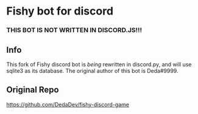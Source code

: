 # Fishy bot for discord #

### THIS BOT IS NOT WRITTEN IN DISCORD.JS!!! ###

## Info ##

This fork of Fishy discord bot is _being_ rewritten in discord.py, and will use sqlite3 as its database.
The original author of this bot is Deda#9999.

## Original Repo ##

https://github.com/DedaDev/fishy-discord-game
